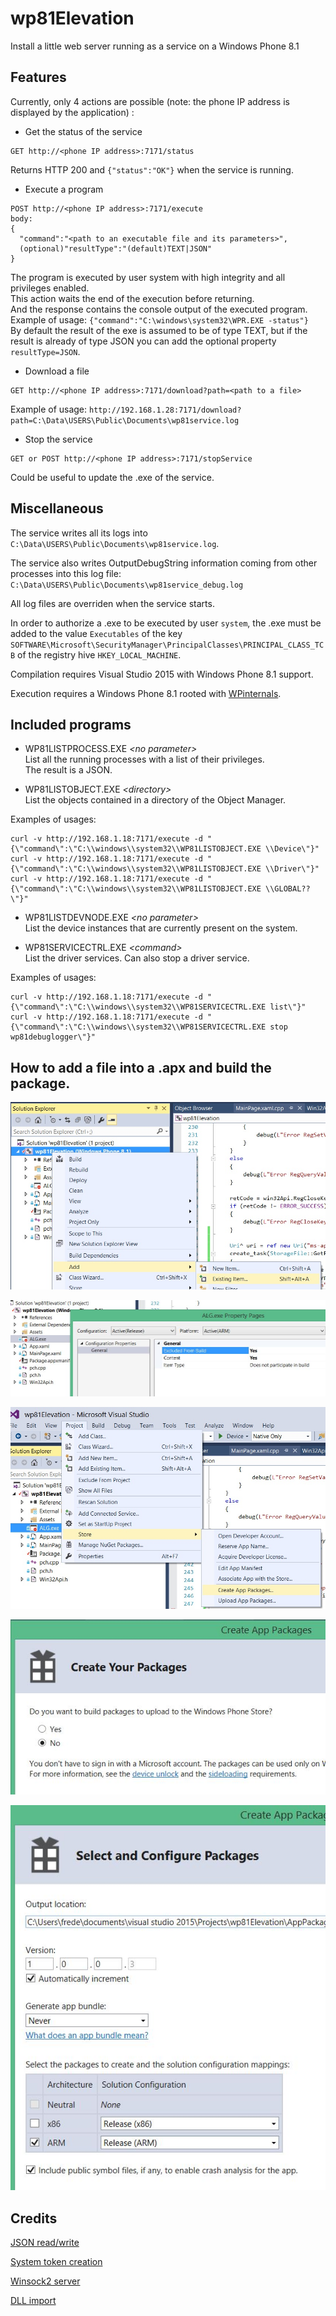 # wp81Elevation
Install a little web server running as a service on a Windows Phone 8.1

## Features

Currently, only 4 actions are possible (note: the phone IP address is displayed by the application) :

- Get the status of the service
```
GET http://<phone IP address>:7171/status
```
Returns HTTP 200 and `{"status":"OK"}` when the service is running.
- Execute a program
```
POST http://<phone IP address>:7171/execute
body: 
{
  "command":"<path to an executable file and its parameters>",
  (optional)"resultType":"(default)TEXT|JSON"
}
```
The program is executed by user system with high integrity and all privileges enabled.  
This action waits the end of the execution before returning.  
And the response contains the console output of the executed program.  
Example of usage: `{"command":"C:\windows\system32\WPR.EXE -status"}`  
By default the result of the exe is assumed to be of type TEXT, but if the result is already of type JSON you can add the optional property `resultType=JSON`.
- Download a file
```
GET http://<phone IP address>:7171/download?path=<path to a file>
```
Example of usage: `http://192.168.1.28:7171/download?path=C:\Data\USERS\Public\Documents\wp81service.log`
- Stop the service
```
GET or POST http://<phone IP address>:7171/stopService
```
Could be useful to update the .exe of the service.

## Miscellaneous

The service writes all its logs into `C:\Data\USERS\Public\Documents\wp81service.log`. 

The service also writes OutputDebugString information coming from other processes into this log file: `C:\Data\USERS\Public\Documents\wp81service_debug.log`

All log files are overriden when the service starts.

In order to authorize a .exe to be executed by user `system`, the .exe must be added to the value `Executables` of the key `SOFTWARE\Microsoft\SecurityManager\PrincipalClasses\PRINCIPAL_CLASS_TCB` of the registry hive `HKEY_LOCAL_MACHINE`.

Compilation requires Visual Studio 2015 with Windows Phone 8.1 support.

Execution requires a Windows Phone 8.1 rooted with [WPinternals](https://github.com/ReneLergner/WPinternals).

## Included programs

- WP81LISTPROCESS.EXE *\<no parameter\>*  
List all the running processes with a list of their privileges.  
The result is a JSON.

- WP81LISTOBJECT.EXE *\<directory\>*  
List the objects contained in a directory of the Object Manager.

Examples of usages:  
```
curl -v http://192.168.1.18:7171/execute -d "{\"command\":\"C:\\windows\\system32\\WP81LISTOBJECT.EXE \\Device\"}"  
curl -v http://192.168.1.18:7171/execute -d "{\"command\":\"C:\\windows\\system32\\WP81LISTOBJECT.EXE \\Driver\"}"  
curl -v http://192.168.1.18:7171/execute -d "{\"command\":\"C:\\windows\\system32\\WP81LISTOBJECT.EXE \\GLOBAL??\"}"  
```

- WP81LISTDEVNODE.EXE *\<no parameter\>*  
List the device instances that are currently present on the system.

- WP81SERVICECTRL.EXE *\<command\>*  
List the driver services. Can also stop a driver service.

Examples of usages:  
```
curl -v http://192.168.1.18:7171/execute -d "{\"command\":\"C:\\windows\\system32\\WP81SERVICECTRL.EXE list\"}"  
curl -v http://192.168.1.18:7171/execute -d "{\"command\":\"C:\\windows\\system32\\WP81SERVICECTRL.EXE stop wp81debuglogger\"}"  
```  

## How to add a file into a .apx and build the package.

![add item](vscode01.jpg)

![exclude from build](vscode02.jpg)

![create package](vscode03.jpg)

![don't upload to store](vscode04.jpg)

![configuration](vscode05.jpg)

## Credits

[JSON read/write](https://github.com/DaveGamble/cJSON)

[System token creation](https://github.com/hatRiot/token-priv/blob/master/poptoke/poptoke/SeCreateTokenPrivilege.cpp)

[Winsock2 server](https://www.winsocketdotnetworkprogramming.com/winsock2programming/winsock2advancedcode1c.html)

[DLL import](https://github.com/tandasat/SecRuntimeSample)
